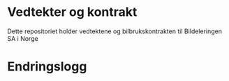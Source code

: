 # Vedtekter og kontrakt
Dette repositoriet holder vedtektene og bilbrukskontrakten til Bildeleringen SA i Norge


# Endringslogg #
